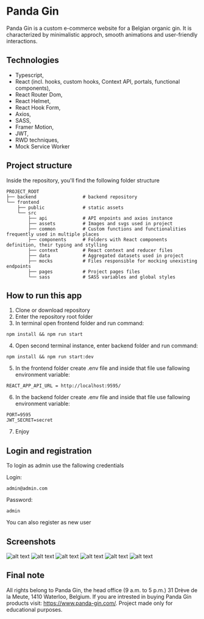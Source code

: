 # Panda Gin

Panda Gin is a custom e-commerce website for a Belgian organic gin. It is characterized by minimalistic approch, smooth animations and user-friendly interactions.

## Technologies

-   Typescript,
-   React (incl. hooks, custom hooks, Context API, portals, functional components),
-   React Router Dom,
-   React Helmet,
-   React Hook Form,
-   Axios,
-   SASS,
-   Framer Motion,
-   JWT,
-   RWD techniques,
-   Mock Service Worker

## Project structure

Inside the repository, you'll find the following folder structure

```
PROJECT_ROOT
├── backend                 # backend repository
└── frontend
    ├── public              # static assets
    └── src
        ├── api             # API enpoints and axios instance
        ├── assets          # Images and svgs used in project
        ├── common          # Custom functions and functionalities frequently used in multiple places
        ├── components      # Folders with React components definition, their typing and stylling
        ├── context         # React context and reducer files
        ├── data            # Aggregated datasets used in project
        ├── mocks           # Files responsible for mocking unexisting endpoints
        ├── pages           # Project pages files
        └── sass            # SASS variables and global styles

```

## How to run this app

1. Clone or download repository
2. Enter the repository root folder
3. In terminal open frontend folder and run command:

```
npm install && npm run start
```

4. Open second terminal instance, enter backend folder and run command:

```
npm install && npm run start:dev
```

5. In the frontend folder create .env file and inside that file use fallowing environment variable:

```
REACT_APP_API_URL = http://localhost:9595/
```

6. In the backend folder create .env file and inside that file use fallowing environment variable:

```
PORT=9595
JWT_SECRET=secret
```

7. Enjoy

## Login and registration

To login as admin use the fallowing credentials

Login:

```
admin@admin.com
```

Password:

```
admin
```

You can also register as new user

## Screenshots

![alt text](https://raw.githubusercontent.com/Ajihat/panda-gin-images/main/screenshots/6.png)
![alt text](https://raw.githubusercontent.com/Ajihat/panda-gin-images/main/screenshots/1.jpg)
![alt text](https://raw.githubusercontent.com/Ajihat/panda-gin-images/main/screenshots/2.jpg)
![alt text](https://raw.githubusercontent.com/Ajihat/panda-gin-images/main/screenshots/3.jpg)
![alt text](https://raw.githubusercontent.com/Ajihat/panda-gin-images/main/screenshots/4.jpg)
![alt text](https://raw.githubusercontent.com/Ajihat/panda-gin-images/main/screenshots/5.jpg)

## Final note

All rights belong to Panda Gin,
the head office (9 a.m. to 5 p.m.)
31 Drève de la Meute,
1410 Waterloo, Belgium.
If you are intrested in buying Panda Gin products visit: https://www.panda-gin.com/.
Project made only for educational purposes.
